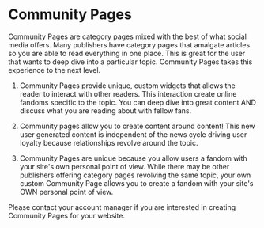 # Community Pages
Community Pages are category pages mixed with the best of what social media offers. Many publishers have category pages that amalgate articles so you are able to read everything in one place. This is great for the user that wants to deep dive into a particular topic. Community Pages takes this experience to the next level.

1. Community Pages provide unique, custom widgets that allows the reader to interact with other readers. This interaction create online fandoms specific to the topic. You can deep dive into great content AND discuss what you are reading about with fellow fans.

2. Community pages allow you to create content around content! This new user generated content is independent of the news cycle driving user loyalty because relationships revolve around the topic. 

3. Community Pages are unique because you allow users a fandom with your site's own personal point of view. While there may be other publishers offering category pages revolving the same topic, your own custom Community Page allows you to create a fandom with your site's OWN personal point of view. 

Please contact your account manager if you are interested in creating Community Pages for your website.  
